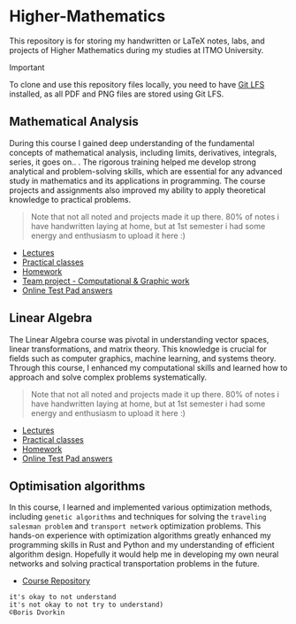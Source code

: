 # Higher-Mathematics

This repository is for storing my handwritten or LaTeX notes, labs, and projects
of Higher Mathematics during my studies at ITMO University.

> [!IMPORTANT]
> To clone and use this repository files locally, you need to have
> [Git LFS](https://git-lfs.github.com/) installed, as all PDF and PNG files are
> stored using Git LFS.

## Mathematical Analysis

During this course I gained deep understanding of the fundamental concepts of
mathematical analysis, including limits, derivatives, integrals, series, it goes
on.. . The rigorous training helped me develop strong analytical and
problem-solving skills, which are essential for any advanced study in
mathematics and its applications in programming. The course projects and
assignments also improved my ability to apply theoretical knowledge to practical
problems.

> Note that not all noted and projects made it up there. 80% of notes i have
> handwritten laying at home, but at 1st semester i had some energy and
> enthusiasm to upload it here :)

- [Lectures](./Methematical_Analysis/Матан%20|%20Лекция.pdf)
- [Practical classes](./Methematical_Analysis/Матан%20|%20Практика.pdf)
- [Homework](./Methematical_Analysis/Матан%20|%20ДЗ.pdf)
- [Team project - Computational & Graphic work](./Methematical_Analysis/RGR_MA3/README.md)
- [Online Test Pad answers](./Methematical_Analysis/РТ_МА_3.png)

## Linear Algebra

The Linear Algebra course was pivotal in understanding vector spaces, linear
transformations, and matrix theory. This knowledge is crucial for fields such as
computer graphics, machine learning, and systems theory. Through this course, I
enhanced my computational skills and learned how to approach and solve complex
problems systematically.

> Note that not all noted and projects made it up there. 80% of notes i have
> handwritten laying at home, but at 1st semester i had some energy and
> enthusiasm to upload it here :)

- [Lectures](./Linear_Algebra/Линал%20|%20Лекция.pdf)
- [Practical classes](./Linear_Algebra/Линал%20|%20Практика.pdf)
- [Homework](./Linear_Algebra/Линал%20|%20ДЗ.pdf)
- [Online Test Pad answers](./Linear_Algebra/РТ_ЛГ_3.png)

## Optimisation algorithms

In this course, I learned and implemented various optimization methods,
including `genetic algorithms` and techniques for solving the
`traveling salesman problem` and `transport network` optimization problems. This
hands-on experience with optimization algorithms greatly enhanced my programming
skills in Rust and Python and my understanding of efficient algorithm design.
Hopefully it would help me in developing my own neural networks and solving
practical transportation problems in the future.

- [Course Repository](https://github.com/Imtjl/optimisation-methods/)



```
it's okay to not understand
it's not okay to not try to understand)
©Boris Dvorkin
```
